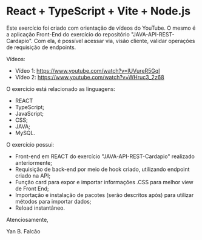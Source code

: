 # React + TypeScript + Vite + Node.js

Este exercício foi criado com orientação de vídeos do YouTube. O mesmo é a aplicação Front-End do exercício do repositório "JAVA-API-REST-Cardapio". Com ela, é possível acessar via, visão cliente, validar operações de requisição de endpoints. 

Vídeos:
 - Vídeo 1: https://www.youtube.com/watch?v=lUVureR5GqI
 - Vídeo 2: https://www.youtube.com/watch?v=WHruc3_2z68

O exercício está relacionado as linguagens:

- REACT
- TypeScript;
- JavaScript;
- CSS;
- JAVA;
- MySQL.

O exercício possui:

- Front-end em REACT do exercício "JAVA-API-REST-Cardapio" realizado anteriormente;
- Requisição de back-end por meio de hook criado, utilizando endpoint criado na API; 
- Função card para expor e importar informações .CSS para melhor view de Front End;
- Importação e instalação de pacotes (serão descritos após) para utilizar métodos para importar dados;
- Reload instantâneo.

Atenciosamente,

Yan B. Falcão
